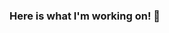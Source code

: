 ### Here is what I'm working on! 👋

<!--
**adityarao04/adityarao04** is a ✨ _special_ ✨ repository because its `README.md` (this file) appears on your GitHub profile.

Here are some ideas to get you started:

- 🔭 I’m currently working on ...Web Development
- 🌱 I’m currently learning ...JavaScript
- 👯 I’m looking to collaborate on ...Web Development Projects
- 🤔 I’m looking for help with ...React
- 💬 Ask me about ...Anything
- 📫 How to reach me: ...[adityarao1999.ar@gmail.com]
- 😄 Pronouns: ...He/Him
- ⚡ Fun fact: ...Humans are the only animals that blush.
- 💼 I'm currently an intern at...ClearExam as a Sofware Developer
